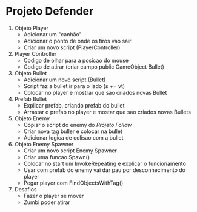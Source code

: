 # Projeto Defender

1. Objeto Player
    - Adicionar um "canhão"
    - Adicionar o ponto de onde os tiros vao sair
    - Criar um novo script (PlayerController)
2. Player Controller
    - Codigo de olhar para a posicao do mouse
    - Codigo de atirar (criar campo public GameObject Bullet)
3. Objeto Bullet
    - Adicionar um novo script (Bullet)
    - Script faz a bullet ir para o lado (s += vt)
    - Colocar no player e mostrar que sao criados novas Bullet
4. Prefab Bullet
    - Explicar prefab, criando prefab do bullet
    - Arrastar o prefab no player e mostar que sao criados novas Bullets
5. Objeto Enemy
    - Copiar o script do enemy do _Projeto Follow_
    - Criar nova tag buller e colocar na bullet
    - Adicionar logica de colisao com a bullet
6. Objeto Enemy Spawner
    - Criar um novo script Enemy Spawner
    - Criar uma funcao Spawn()
    - Colocar no start um InvokeRepeating e explicar o funcionamento
    - Usar com prefab do enemy vai dar pau por desconhecimento do player
    - Pegar player com FindObjectsWithTag()
7. Desafios
    - Fazer o player se mover
    - Zumbi poder atirar
